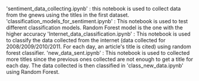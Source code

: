 'sentiment_data_collecting.ipynb' : this notebook is used to collect data from the gnews using the titles in the first dataset.
'classification_models_for_sentiment.ipynb' :  This notebook is used to test different classification models. Random Forest model is the one with the higher accuracy
'Internet_data_classification.ipynb' : This notebook is used to classify the data collected from the internet (data collected for 2008/2009/2010/2011. For each day, an article's title is cited) using random forest classifier.
'new_data_sent.ipynb' : This notebook is used to collected more titles since the previous ones collected are not enough to get a title for each day. The data collected is then classified in 'class_new_data.ipynb' using Random Forest.
